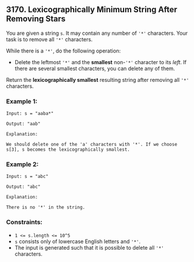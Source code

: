 ## 3170. Lexicographically Minimum String After Removing Stars

You are given a string ```s```. It may contain any number of ```'*'``` characters. Your task is to remove all ```'*'``` characters.

While there is a ```'*'```, do the following operation:

* Delete the leftmost ```'*'``` and the **smallest** non-```'*'``` character to its *left*. If there are several smallest characters, you can delete any of them.

Return the **lexicographically smallest** resulting string after removing all ```'*'``` characters.

### Example 1:
```
Input: s = "aaba*"

Output: "aab"

Explanation:

We should delete one of the 'a' characters with '*'. If we choose s[3], s becomes the lexicographically smallest.
```
### Example 2:
```
Input: s = "abc"

Output: "abc"

Explanation:

There is no '*' in the string.
```

### Constraints:

* ```1 <= s.length <= 10^5```
* ```s``` consists only of lowercase English letters and ```'*'```.
* The input is generated such that it is possible to delete all ```'*'``` characters.